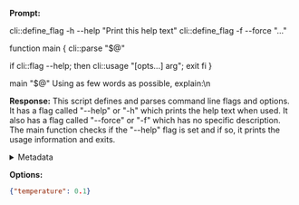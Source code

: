 **Prompt:**

cli::define_flag -h --help  "Print this help text"
cli::define_flag -f --force "..."

function main {
  cli::parse "$@"

  if cli::flag --help; then
    cli::usage "[opts...] arg"; exit
  fi
}

main "$@"
 Using as few words as possible, explain:\n

**Response:**
This script defines and parses command line flags and options. It has a flag called "--help" or "-h" which prints the help text when used. It also has a flag called "--force" or "-f" which has no specific description. The main function checks if the "--help" flag is set and if so, it prints the usage information and exits.

<details><summary>Metadata</summary>

- Duration: 4510 ms
- Datetime: 2023-09-07T13:30:38.931365
- Model: gpt-3.5-turbo-0613

</details>

**Options:**
```json
{"temperature": 0.1}
```

